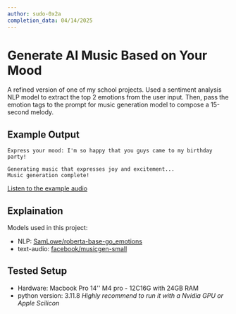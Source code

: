 ```yaml
---
author: sudo-0x2a
completion_data: 04/14/2025
---
```


# Generate AI Music Based on Your Mood
A refined version of one of my school projects. Used a sentiment analysis NLP model to extract the top 2 emotions from the user input. Then, pass the emotion tags to the prompt for music generation model to compose a 15-second melody.

## Example Output
```
Express your mood: I'm so happy that you guys came to my birthday party!

Generating music that expresses joy and excitement...
Music generation complete!
```
[Listen to the example audio](example_output.wav)

## Explaination
Models used in this project:
- NLP: [SamLowe/roberta-base-go_emotions](https://huggingface.co/SamLowe/roberta-base-go_emotions)
- text-audio: [facebook/musicgen-small](https://github.com/facebookresearch/audiocraft/blob/main/docs/MUSICGEN.md)

## Tested Setup
- Hardware: Macbook Pro 14'' M4 pro - 12C16G with 24GB RAM
- python version: 3.11.8 
*Highly recommend to run it with a Nvidia GPU or Apple Scilicon*
